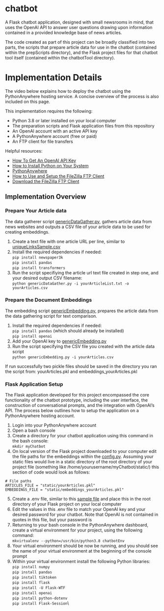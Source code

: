 # chatbot
A Flask chatbot application, designed with small newsrooms in mind, that uses the OpenAI API to answer user questions drawing upon information contained in a provided knowledge base of news articles.

The code created as part of this project can be broadly classified into two parts, the scripts that prepare article data for use in the chatbot (contained within the prepScripts directory), and the Flask project files for that chatbot tool itself (contained within the chatbotTool directory). 

# Implementation Details

The video below explains how to deploy the chatbot using the PythonAnywhere hosting service. A concise overview of the process is also included on this page.

This implementation requires the following:
* Python 3.8 or later installed on your local computer
* The preparation scripts and Flask application files from this repository
* An OpenAI account with an active API key
* A PythonAnywhere account (free or paid)
* An FTP client for file transfers

Helpful resources:
* [How To Get An OpenAI API Key](https://youtu.be/SzPE_AE0eEo?si=jf9D8ok9w3QPSQ-c)
* [How to Install Python on Your System](https://realpython.com/installing-python/)
* [PythonAnywhere](https://www.pythonanywhere.com/)
* [How to Use and Setup the FileZilla FTP Client](https://youtu.be/0DpnTp9QeHU?si=0QupsvV_sdMp5yud)
* [Download the FileZilla FTP Client](https://filezilla-project.org/download.php?type=client)

## Implementation Overview

### Prepare Your Article data

The data gatherer script [genericDataGather.py](https://github.com/stuartduncan416/chatbot/blob/main/prepScripts/genericDataGather.py), gathers article data from news websites and outputs a CSV file of your article data to be used for creating embeddings. 

1. Create a text file with one article URL per line, similar to [uniqueLinksSample.csv](https://github.com/stuartduncan416/chatbot/blob/main/prepScripts/uniqueLinksSample.csv)
2. Install the required dependencies if needed:\
`pip install newspaper3k`\
`pip install pandas`\
`pip install transformers`
3. Run the script specifiying the article url text file created in step one, and your desired output CSV filename:\
`python genericDataGather.py -i yourArticleList.txt -o yourArticles.csv`

### Prepare the Document Embeddings

The embedding script [genericEmbedding.py](https://github.com/stuartduncan416/chatbot/blob/main/prepScripts/genericEmbedding.py), prepares the article data from the data gathering script for text comparison. 

1. Install the required dependencies if needed:\
`pip install pandas` (which should already be installed)\
`pip install openai`
2. Add your OpenAI key to [genericEmbedding.py](https://github.com/stuartduncan416/chatbot/blob/main/prepScripts/genericEmbedding.py) 
3. Run the script specifying the CSV file you created with the article data script\
`python genericEmbedding.py -i yourArticles.csv`

If run successfully two pickle files should be saved in the directory you ran the script from: yourArticles.pkl and embeddings_yourArticles.pkl

### Flask Application Setup

The Flask application developed for this project encompassed the core functionality of the chatbot prototype, including the user interface, the construction of conversational prompts, and the integration with OpenAI’s API. The process below outlines how to setup the application on a PythonAnywhere hosting account. 

1. Login into your PythonAnywhere account
2. Open a bash console
3. Create a directory for your chatbot application using this command in the bash console:\
`mkdir myChatbot`
4. On local version of the Flask project downloaded to your computer edit the file paths for the embeddings within the [config.py](https://github.com/stuartduncan416/chatbot/blob/main/chatbotTool/config.py). Assuming your static files would live in a static directory of the root directory of your project file (something like /home/yourusername/myChatbot/static/) this section of code would look as follows:
```
# File paths
ARTICLES_FILE = "static/yourArticles.pkl"
EMBEDDINGS_FILE = "static/embeddings_yourArticles.pkl"
```
5. Create a .env file, similar to this [sample file](https://github.com/stuartduncan416/chatbot/blob/main/chatbotTool/SAMPLE.env) and place this in the root directory of your Flask project on your local computer
6. Edit the values in this .env file to match your OpenAI key and your desired password for your chatbot. Note that OpenAI is not contained in quotes in this file, but your password is
7. Returning to your bash console in the PythonAnywhere dashboard, create a virtual environment for your project, using the following command:\
`mkvirtualenv --python=/usr/bin/python3.8 chatbotEnv`
8. Your virtual environment should be now be running, and you should see the name of your virtual environment at the beginning of the console prompt
9. Within your virtual environment install the following Python libraries:\
`pip install numpy`\
`pip install pandas`\
`pip install tiktoken`\
`pip install flask`\
`pip install -U Flask-WTF`\
`pip install openai`\
`pip install python-dotenv`\
`pip install Flask-Session`\









